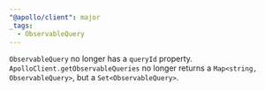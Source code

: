 ```yaml
---
"@apollo/client": major
_tags:
  - ObservableQuery
---
```


`ObservableQuery` no longer has a `queryId` property.
`ApolloClient.getObservableQueries` no longer returns a `Map<string, ObservableQuery>`, but a `Set<ObservableQuery>`.
